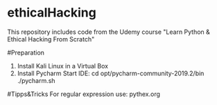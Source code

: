 # ethicalHacking
This repository includes code from the Udemy course "Learn Python &amp; Ethical Hacking From Scratch"

#Preparation
1. Install Kali Linux in a Virtual Box
2. Install Pycharm
Start IDE:
cd opt/pycharm-community-2019.2/bin
./pycharm.sh

#Tipps&Tricks
For regular expression use: pythex.org


